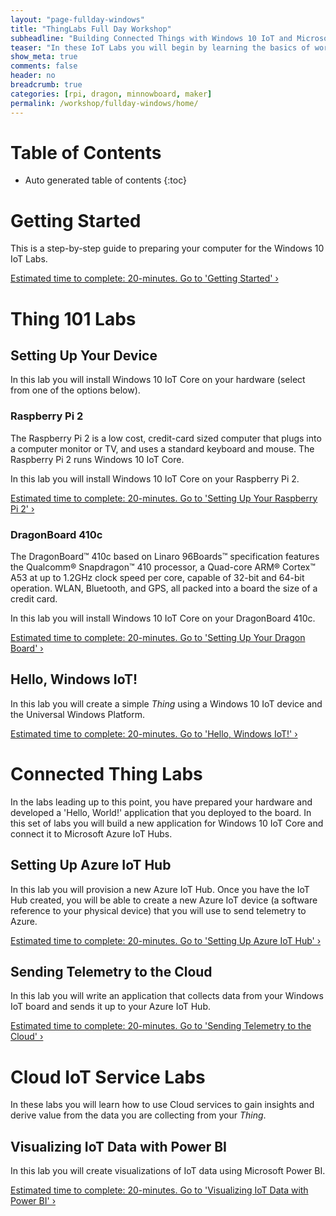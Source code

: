 ```yaml
---
layout: "page-fullday-windows"
title: "ThingLabs Full Day Workshop"
subheadline: "Building Connected Things with Windows 10 IoT and Microsoft Azure"
teaser: "In these IoT Labs you will begin by learning the basics of working with Windows 10 IoT Core connected to sensors and devices. You will move on to connecting the device to the Cloud. You will learn how to leverage Microsoft Azure services to collect data and control devices and use advanced services like analytics and machine learningto discover insights using your Things."
show_meta: true
comments: false
header: no
breadcrumb: true
categories: [rpi, dragon, minnowboard, maker]
permalink: /workshop/fullday-windows/home/
---
```


# Table of Contents
*  Auto generated table of contents
{:toc}

# Getting Started
This is a step-by-step guide to preparing your computer for the Windows 10 IoT Labs.

<a class="radius button small" href="{{ site.url }}/workshop/fullday-windows/getting-started/">Estimated time to complete: 20-minutes. Go to  'Getting Started' ›</a>

# Thing 101 Labs

## Setting Up Your Device
In this lab you will install Windows 10 IoT Core on your hardware (select from one of the options below). 

### Raspberry Pi 2
The Raspberry Pi 2 is a low cost, credit-card sized computer that plugs into a computer monitor or TV, and uses a standard keyboard and mouse. The Raspberry Pi 2 runs Windows 10 IoT Core.

In this lab you will install Windows 10 IoT Core on your Raspberry Pi 2.

<a class="radius button small" href="{{ site.url }}/workshop/fullday-windows/setup-rpi2/">Estimated time to complete: 20-minutes. Go to  'Setting Up Your Raspberry Pi 2' ›</a>

### DragonBoard 410c
The DragonBoard™ 410c based on Linaro 96Boards™ specification features the Qualcomm® Snapdragon™ 410 processor, a Quad-core ARM® Cortex™ A53 at up to 1.2GHz clock speed per core, capable of 32-bit and 64-bit operation. WLAN, Bluetooth, and GPS, all packed into a board the size of a credit card.

In this lab you will install Windows 10 IoT Core on your DragonBoard 410c.

<a class="radius button small" href="{{ site.url }}/workshop/fullday-windows/setup-dragon/">Estimated time to complete: 20-minutes. Go to  'Setting Up Your Dragon Board' ›</a>

## Hello, Windows IoT!
In this lab you will create a simple _Thing_ using a Windows 10 IoT device and the Universal Windows Platform. 

<a class="radius button small" href="{{ site.url }}/workshop/fullday-windows/hello-windows-iot/">Estimated time to complete: 20-minutes. Go to  'Hello, Windows IoT!' ›</a>

# Connected Thing Labs
In the labs leading up to this point, you have prepared your hardware and developed a 'Hello, World!' application that you deployed to the board. In this set of labs you will build a new application for Windows 10 IoT Core and connect it to Microsoft Azure IoT Hubs.

## Setting Up Azure IoT Hub
In this lab you will provision a new Azure IoT Hub. Once you have the IoT Hub created, you will be able to create a new Azure IoT device (a software reference to your physical device) that you will use to send telemetry to Azure.

<a class="radius button small" href="{{ site.url }}/workshop/fullday-windows/setup-azure-iot-hub/">Estimated time to complete: 20-minutes. Go to  'Setting Up Azure IoT Hub' ›</a>

## Sending Telemetry to the Cloud
In this lab you will write an application that collects data from your Windows IoT board and sends it up to your Azure IoT Hub.

<a class="radius button small" href="{{ site.url }}/workshop/fullday-windows/sending-telemetry/">Estimated time to complete: 20-minutes. Go to  'Sending Telemetry to the Cloud' ›</a>

# Cloud IoT Service Labs
In these labs you will learn how to use Cloud services to gain insights and derive value from the data you are collecting from your _Thing_.

## Visualizing IoT Data with Power BI
In this lab you will create visualizations of IoT data using Microsoft Power BI.

<a class="radius button small" href="{{ site.url }}/workshop/fullday-windows/visualize-iot-with-powerbi/">Estimated time to complete: 20-minutes. Go to  'Visualizing IoT Data with Power BI' ›</a>